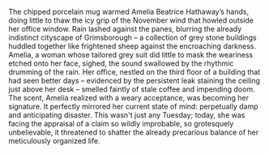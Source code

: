 The chipped porcelain mug warmed Amelia Beatrice Hathaway’s hands, doing little to thaw the icy grip of the November wind that howled outside her office window.  Rain lashed against the panes, blurring the already indistinct cityscape of Grimsborough – a collection of grey stone buildings huddled together like frightened sheep against the encroaching darkness.  Amelia, a woman whose tailored grey suit did little to mask the weariness etched onto her face, sighed, the sound swallowed by the rhythmic drumming of the rain.  Her office, nestled on the third floor of a building that had seen better days – evidenced by the persistent leak staining the ceiling just above her desk – smelled faintly of stale coffee and impending doom.  The scent, Amelia realized with a weary acceptance, was becoming her signature.  It perfectly mirrored her current state of mind: perpetually damp and anticipating disaster.  This wasn't just any Tuesday; today, she was facing the appraisal of a claim so wildly improbable, so grotesquely unbelievable, it threatened to shatter the already precarious balance of her meticulously organized life.
